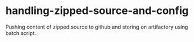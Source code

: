 # handling-zipped-source-and-config
Pushing content of zipped source to github and storing on artifactory using batch script.
